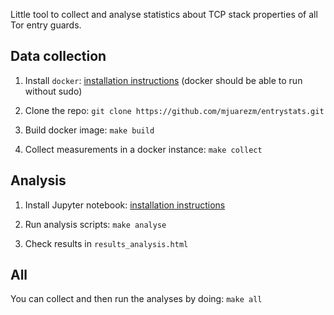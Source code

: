 Little tool to collect and analyse statistics about TCP stack properties of all Tor entry guards.

Data collection
---------------

 1. Install `docker`: [installation instructions](https://docs.docker.com/engine/installation/) (docker should be able to run without sudo)

 1. Clone the repo: `git clone https://github.com/mjuarezm/entrystats.git`

 1. Build docker image: `make build`

 1. Collect measurements in a docker instance: `make collect`

Analysis
--------

1. Install Jupyter notebook: [installation instructions](http://jupyter.readthedocs.io/en/latest/install.html)

1. Run analysis scripts: `make analyse`

1. Check results in `results_analysis.html`

All
---

You can collect and then run the analyses by doing: `make all`
